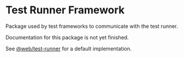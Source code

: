 # Test Runner Framework

Package used by test frameworks to communicate with the test runner.

Documentation for this package is not yet finished.

See [@web/test-runner](https://github.com/modernweb-dev/web/tree/master/packages/test-runner) for a default implementation.
